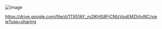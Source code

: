 ![image](https://github.com/alejandrov0/PRUEBASUNITARIAS/assets/84981883/24150c8c-6c30-4a18-99a3-cd1914bd5b86)

https://drive.google.com/file/d/1T951AY_m2lKHS8FjCNIzVsgEMZhIjvNC/view?usp=sharing


